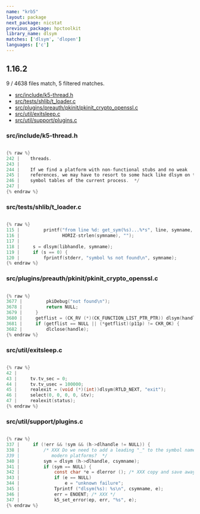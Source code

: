```yaml
---
name: "krb5"
layout: package
next_package: nicstat
previous_package: hpctoolkit
library_name: dlsym
matches: ['dlsym', 'dlopen']
languages: ['c']
---
```

## 1.16.2
9 / 4638 files match, 5 filtered matches.

 - [src/include/k5-thread.h](#srcincludek5-threadh)
 - [src/tests/shlib/t_loader.c](#srctestsshlibt_loaderc)
 - [src/plugins/preauth/pkinit/pkinit_crypto_openssl.c](#srcpluginspreauthpkinitpkinit_crypto_opensslc)
 - [src/util/exitsleep.c](#srcutilexitsleepc)
 - [src/util/support/plugins.c](#srcutilsupportpluginsc)

### src/include/k5-thread.h

```c

{% raw %}
242 |    threads.
243 | 
244 |    If we find a platform with non-functional stubs and no weak
245 |    references, we may have to resort to some hack like dlsym on the
246 |    symbol tables of the current process.  */
247 | 
{% endraw %}

```
### src/tests/shlib/t_loader.c

```c

{% raw %}
115 |         printf("from line %d: get_sym(%s)...%*s", line, symname,
116 |                HORIZ-strlen(symname), "");
117 | 
118 |     s = dlsym(libhandle, symname);
119 |     if (s == 0) {
120 |         fprintf(stderr, "symbol %s not found\n", symname);
{% endraw %}

```
### src/plugins/preauth/pkinit/pkinit_crypto_openssl.c

```c

{% raw %}
3677 |         pkiDebug("not found\n");
3678 |         return NULL;
3679 |     }
3680 |     getflist = (CK_RV (*)(CK_FUNCTION_LIST_PTR_PTR)) dlsym(handle, "C_GetFunctionList");
3681 |     if (getflist == NULL || (*getflist)(p11p) != CKR_OK) {
3682 |         dlclose(handle);
{% endraw %}

```
### src/util/exitsleep.c

```c

{% raw %}
42 | 
43 |     tv.tv_sec = 0;
44 |     tv.tv_usec = 100000;
45 |     realexit = (void (*)(int))dlsym(RTLD_NEXT, "exit");
46 |     select(0, 0, 0, 0, &tv);
47 |     realexit(status);
{% endraw %}

```
### src/util/support/plugins.c

```c

{% raw %}
337 |     if (!err && !sym && (h->dlhandle != NULL)) {
338 |         /* XXX Do we need to add a leading "_" to the symbol name on any
339 |            modern platforms?  */
340 |         sym = dlsym (h->dlhandle, csymname);
341 |         if (sym == NULL) {
342 |             const char *e = dlerror (); /* XXX copy and save away */
343 |             if (e == NULL)
344 |                 e = "unknown failure";
345 |             Tprintf ("dlsym(%s): %s\n", csymname, e);
346 |             err = ENOENT; /* XXX */
347 |             k5_set_error(ep, err, "%s", e);
{% endraw %}

```